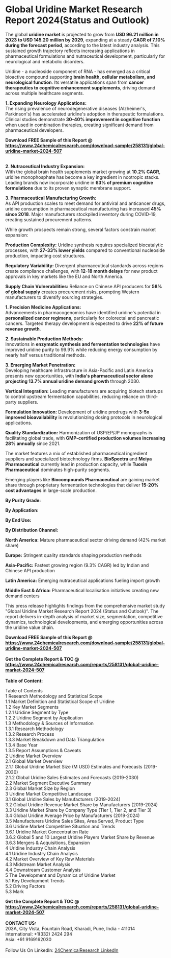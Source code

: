 <h1>Global Uridine Market Research Report 2024(Status and Outlook)</h1><p>The global <strong>uridine market</strong> is projected to grow from <strong>USD 96.21 million in 2023 to USD 145.20 million by 2029</strong>, expanding at a steady <strong>CAGR of 7.10% during the forecast period</strong>, according to the latest industry analysis. This sustained growth trajectory reflects increasing applications in pharmaceutical formulations and nutraceutical development, particularly for neurological and metabolic disorders.</p><p>Uridine - a nucleoside component of RNA - has emerged as a critical bioactive compound supporting <strong>brain health, cellular metabolism, and neurological function</strong>. Its versatile applications span from <strong>cancer therapeutics to cognitive enhancement supplements</strong>, driving demand across multiple healthcare segments.</p><p><strong>1. Expanding Neurology Applications:</strong><br>
The rising prevalence of neurodegenerative diseases (Alzheimer's, Parkinson's) has accelerated uridine's adoption in therapeutic formulations. Clinical studies demonstrate <strong>30-40% improvement in cognitive function</strong> when used in combination therapies, creating significant demand from pharmaceutical developers.</p><div><b>Download FREE Sample of this Report @ 
            <a href="https://www.24chemicalresearch.com/download-sample/258131/global-uridine-market-2024-507">
            https://www.24chemicalresearch.com/download-sample/258131/global-uridine-market-2024-507</a></b></div><br><p><strong>2. Nutraceutical Industry Expansion:</strong><br>
With the global brain health supplements market growing at <strong>10.2% CAGR</strong>, uridine monophosphate has become a key ingredient in nootropic stacks. Leading brands now incorporate uridine in <strong>63% of premium cognitive formulations</strong> due to its proven synaptic membrane support.</p><p><strong>3. Pharmaceutical Manufacturing Growth:</strong><br>
As API production scales to meet demand for antiviral and anticancer drugs, uridine consumption in pharmaceutical manufacturing has increased <strong>45% since 2018</strong>. Major manufacturers stockpiled inventory during COVID-19, creating sustained procurement patterns.</p><p>While growth prospects remain strong, several factors constrain market expansion:</p><p><strong>Production Complexity:</strong> Uridine synthesis requires specialized biocatalytic processes, with <strong>27-33% lower yields</strong> compared to conventional nucleoside production, impacting cost structures.</p><p><strong>Regulatory Variability:</strong> Divergent pharmaceutical standards across regions create compliance challenges, with <strong>12-18 month delays</strong> for new product approvals in key markets like the EU and North America.</p><p><strong>Supply Chain Vulnerabilities:</strong> Reliance on Chinese API producers for <strong>58% of global supply</strong> creates procurement risks, prompting Western manufacturers to diversify sourcing strategies.</p><p><strong>1. Precision Medicine Applications:</strong><br>
Advancements in pharmacogenomics have identified uridine's potential in <strong>personalized cancer regimens</strong>, particularly for colorectal and pancreatic cancers. Targeted therapy development is expected to drive <strong>22% of future revenue growth</strong>.</p><p><strong>2. Sustainable Production Methods:</strong><br>
Innovations in <strong>enzymatic synthesis and fermentation technologies</strong> have improved uridine purity to 99.9% while reducing energy consumption by nearly half versus traditional methods.</p><p><strong>3. Emerging Market Penetration:</strong><br>
Developing healthcare infrastructure in Asia-Pacific and Latin America presents new opportunities, with <strong>India's pharmaceutical sector alone projecting 13.7% annual uridine demand growth</strong> through 2030.</p><p><strong>Vertical Integration:</strong> Leading manufacturers are acquiring biotech startups to control upstream fermentation capabilities, reducing reliance on third-party suppliers.</p><p><strong>Formulation Innovation:</strong> Development of uridine prodrugs with <strong>3-5x improved bioavailability</strong> is revolutionizing dosing protocols in neurological applications.</p><p><strong>Quality Standardization:</strong> Harmonization of USP/EP/JP monographs is facilitating global trade, with <strong>GMP-certified production volumes increasing 28% annually</strong> since 2021.</p><p>The market features a mix of established pharmaceutical ingredient suppliers and specialized biotechnology firms. <strong>BioSpectra</strong> and <strong>Meiya Pharmaceutical</strong> currently lead in production capacity, while <strong>Tuoxin Pharmaceutical</strong> dominates high-purity segments.</p><p>Emerging players like <strong>Biocompounds Pharmaceutical</strong> are gaining market share through proprietary fermentation technologies that deliver <strong>15-20% cost advantages</strong> in large-scale production.</p><p><strong>By Purity Grade:</strong></p><p><strong>By Application:</strong></p><p><strong>By End Use:</strong></p><p><strong>By Distribution Channel:</strong></p><p><strong>North America:</strong> Mature pharmaceutical sector driving demand (42% market share)</p><p><strong>Europe:</strong> Stringent quality standards shaping production methods</p><p><strong>Asia-Pacific:</strong> Fastest growing region (9.3% CAGR) led by Indian and Chinese API production</p><p><strong>Latin America:</strong> Emerging nutraceutical applications fueling import growth</p><p><strong>Middle East &amp; Africa:</strong> Pharmaceutical localisation initiatives creating new demand centers</p><p>This press release highlights findings from the comprehensive market study "Global Uridine Market Research Report 2024 (Status and Outlook)". The report delivers in-depth analysis of market size, segmentation, competitive dynamics, technological developments, and emerging opportunities across the uridine value chain.</p><div><b>Download FREE Sample of this Report @ 
            <a href="https://www.24chemicalresearch.com/download-sample/258131/global-uridine-market-2024-507">
            https://www.24chemicalresearch.com/download-sample/258131/global-uridine-market-2024-507</a></b></div><br><div><b>Get the Complete Report & TOC @ 
            <a href="https://www.24chemicalresearch.com/reports/258131/global-uridine-market-2024-507">
            https://www.24chemicalresearch.com/reports/258131/global-uridine-market-2024-507</a></b></div><br>
            <b>Table of Content:</b><p>Table of Contents<br />
1 Research Methodology and Statistical Scope<br />
1.1 Market Definition and Statistical Scope of Uridine<br />
1.2 Key Market Segments<br />
1.2.1 Uridine Segment by Type<br />
1.2.2 Uridine Segment by Application<br />
1.3 Methodology & Sources of Information<br />
1.3.1 Research Methodology<br />
1.3.2 Research Process<br />
1.3.3 Market Breakdown and Data Triangulation<br />
1.3.4 Base Year<br />
1.3.5 Report Assumptions & Caveats<br />
2 Uridine Market Overview<br />
2.1 Global Market Overview<br />
2.1.1 Global Uridine Market Size (M USD) Estimates and Forecasts (2019-2030)<br />
2.1.2 Global Uridine Sales Estimates and Forecasts (2019-2030)<br />
2.2 Market Segment Executive Summary<br />
2.3 Global Market Size by Region<br />
3 Uridine Market Competitive Landscape<br />
3.1 Global Uridine Sales by Manufacturers (2019-2024)<br />
3.2 Global Uridine Revenue Market Share by Manufacturers (2019-2024)<br />
3.3 Uridine Market Share by Company Type (Tier 1, Tier 2, and Tier 3)<br />
3.4 Global Uridine Average Price by Manufacturers (2019-2024)<br />
3.5 Manufacturers Uridine Sales Sites, Area Served, Product Type<br />
3.6 Uridine Market Competitive Situation and Trends<br />
3.6.1 Uridine Market Concentration Rate<br />
3.6.2 Global 5 and 10 Largest Uridine Players Market Share by Revenue<br />
3.6.3 Mergers & Acquisitions, Expansion<br />
4 Uridine Industry Chain Analysis<br />
4.1 Uridine Industry Chain Analysis<br />
4.2 Market Overview of Key Raw Materials<br />
4.3 Midstream Market Analysis<br />
4.4 Downstream Customer Analysis<br />
5 The Development and Dynamics of Uridine Market <br />
5.1 Key Development Trends<br />
5.2 Driving Factors<br />
5.3 Mark</p><div><b>Get the Complete Report & TOC @ 
            <a href="https://www.24chemicalresearch.com/reports/258131/global-uridine-market-2024-507">
            https://www.24chemicalresearch.com/reports/258131/global-uridine-market-2024-507</a></b></div><br><b>CONTACT US:</b><br>
            203A, City Vista, Fountain Road, Kharadi, Pune, India - 411014<br>
            International: +1(332) 2424 294<br>
            Asia: +91 9169162030 <br><br>
            Follow Us On LinkedIn: <a href="https://www.linkedin.com/company/24chemicalresearch/">24ChemicalResearch LinkedIn</a>